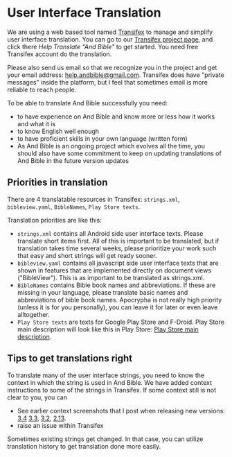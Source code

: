 # User Interface Translation #

We are using a web based tool named [Transifex](https://www.transifex.com/) to manage and simplify user interface translation. You can go to our [Transifex project page](https://www.transifex.com/mjdenham/andbible/), and click there _Help Translate "And Bible"_ to get started. You need free Transifex account do the translation.

Please also send us email so that we recognize you in the project and get your email address: help.andbible@gmail.com. Transifex does have "private messages" inside the platform, but I feel that sometimes email is more reliable to reach people.

To be able to translate And Bible successfully you need:
 - to have experience on And Bible and know more or less how it works and what it is 
 - to know English well enough
 - to have proficient skills in your own language (written form)
 - As And Bible is an ongoing project which evolves all the time, you should also have some commitment to keep on updating translations of And Bible in the future version updates
 
## Priorities in translation

There are 4 translatable resources in Transifex: `strings.xml`, 
`bibleview.yaml`, `BibleNames`, `Play Store texts`.

Translation priorities are like this:

 - `strings.xml` contains all Android side user interface texts. Please translate short items first. All of this is important to be translated, but if translation takes time several weeks, please prioritize your work such that easy and short strings will get ready sooner.
 - `bibleview.yaml` contains all javascript side user interface texts that are shown in features that are implemented directly on document views ("BibleView"). This is as important to be translated as strings.xml. 
 - `BibleNames` contains Bible book names and abbreviations. If these are missing in your language, please translate basic names and abbreviations of bible book names. Apocrypha is not really high priority (unless it is for you personally), you can leave it for later or even leave alltogether.
 - `Play Store texts` are texts for Google Play Store and F-Droid. Play Store main description will look like this in Play Store: [Play Store main description](https://docs.google.com/document/d/1qvYphf-YrGFT6-lwKvXV9b-v2bIFTng1zYMKDPNSUII/edit).

## Tips to get translations right ##

To translate many of the user interface strings, you need to know the context in which the string is used in And Bible. We have added context instructions to some of the strings in Transifex. If some context still is not clear to you, you can

- See earlier context screenshots that I post when releasing new versions: [3.4](https://github.com/AndBible/and-bible/issues/1028) [3.3](https://github.com/AndBible/and-bible/issues/573), [3.2](https://github.com/AndBible/and-bible/issues/472), [2.13](https://github.com/AndBible/and-bible/issues/159).
- raise an issue within Transifex 

Sometimes existing strings get changed. In that case, you can utilize translation history to get translation done more easily. 


